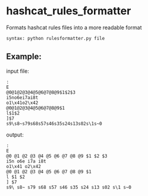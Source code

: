 # hashcat_rules_formatter
Formats hashcat rules files into a more readable format

```
syntax: python rulesformatter.py file
```

## Example:

input file:
```
:
E
@0@1@2@3@4@5@6@7@8@9$1$2$3
i5no6ei7ai8t
o1\x41o2\x42
@0@1@2@3@4@5@6@7@8@9$1
l$1$2
]$7
s9\s8~s79s68s57s46s35s24s13s02s\1s~0
```

output:
```
: 
E 
@0 @1 @2 @3 @4 @5 @6 @7 @8 @9 $1 $2 $3 
i5n o6e i7a i8t 
o1\x41 o2\x42 
@0 @1 @2 @3 @4 @5 @6 @7 @8 @9 $1 
l $1 $2 
] $7 
s9\ s8~ s79 s68 s57 s46 s35 s24 s13 s02 s\1 s~0
```
